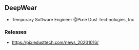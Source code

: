 ## DeepWear
- Temporary Software Engineer @Pixie Dust Technologies, Inc

### Releases
- https://pixiedusttech.com/news_20201016/
